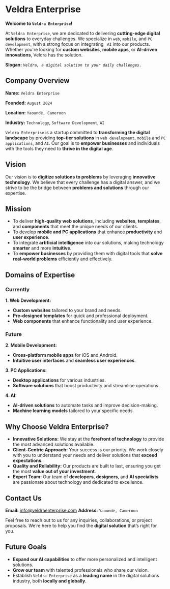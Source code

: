 # Veldra Enterprise

**Welcome to `Veldra Enterprise`!**

At `Veldra Enterprise`, we are dedicated to delivering **cutting-edge digital solutions** to everyday challenges. We specialize in `web`, `mobile`, and `PC development`, with a strong focus on integrating ` AI` into our products. Whether you're looking for **custom websites**, **mobile apps**, or **AI-driven innovations**, Veldra has the solution.

**Slogan:** *`Veldra, a digital solution to your daily challenges.`*

## Company Overview

**Name:**  `Veldra Enterprise` 

**Founded:**  `August 2024`  

**Location:** `Yaoundé, Cameroon`  

**Industry:** `Technology`, `Software Development`, `AI`

`Veldra Enterprise` is a startup committed to **transforming the digital landscape** by providing **top-tier solutions** in `web development`, `mobile` and `PC applications`, and `AI`. Our goal is to **empower businesses** and individuals with the tools they need to **thrive in the digital age**.

## Vision

Our vision is to **digitize solutions to problems** by leveraging **innovative technology**. We believe that every challenge has a digital answer, and we strive to be the bridge between **problems and solutions** through our expertise.

## Mission

- To deliver **high-quality web solutions**, including **websites**, **templates**, and **components** that meet the unique needs of our clients.
- To develop **mobile and PC applications** that enhance **productivity** and **user experience**.
- To integrate **artificial intelligence** into our solutions, making technology **smarter** and more **intuitive**.
- To **empower businesses** by providing them with digital tools that **solve real-world problems** efficiently and effectively.

## Domains of Expertise

### Currently

**1. Web Development:**
   - **Custom websites** tailored to your brand and needs.
   - **Pre-designed templates** for quick and professional deployment.
   - **Web components** that enhance functionality and user experience.

### Future

**2. Mobile Development:**
   - **Cross-platform mobile apps** for iOS and Android.
   - **Intuitive user interfaces** and **seamless user experiences**.

**3. PC Applications:**
   - **Desktop applications** for various industries.
   - **Software solutions** that boost productivity and streamline operations.

**4. AI:**
   - **AI-driven solutions** to automate tasks and improve decision-making.
   - **Machine learning models** tailored to your specific needs.

## Why Choose Veldra Enterprise?

- **Innovative Solutions:** We stay at the **forefront of technology** to provide the most advanced solutions available.
- **Client-Centric Approach:** Your success is our priority. We work closely with you to understand your needs and deliver solutions that **exceed expectations**.
- **Quality and Reliability:** Our products are built to last, ensuring you get the most **value out of your investment**.
- **Expert Team:** Our team of **developers**, **designers**, and **AI specialists** are passionate about technology and dedicated to excellence.

## Contact Us

**Email:** [info@veldraenterprise.com](mailto:info@veldraenterprise.com)
**Address:** `Yaoundé, Cameroon`

Feel free to reach out to us for any inquiries, collaborations, or project proposals. We’re here to help you find the **digital solution** that’s right for you.

## Future Goals

- **Expand our AI capabilities** to offer more personalized and intelligent solutions.
- **Grow our team** with talented professionals who share our vision.
- Establish `Veldra Enterprise` as a **leading name** in the digital solutions industry, both **locally and globally**.
